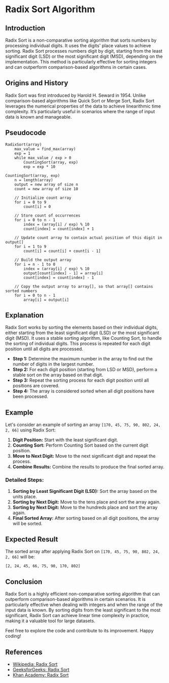 # Radix Sort Algorithm

## Introduction

Radix Sort is a non-comparative sorting algorithm that sorts numbers by processing individual digits. It uses the digits' place values to achieve sorting. Radix Sort processes numbers digit by digit, starting from the least significant digit (LSD) or the most significant digit (MSD), depending on the implementation. This method is particularly effective for sorting integers and can outperform comparison-based algorithms in certain cases.

## Origins and History

Radix Sort was first introduced by Harold H. Seward in 1954. Unlike comparison-based algorithms like Quick Sort or Merge Sort, Radix Sort leverages the numerical properties of the data to achieve linearithmic time complexity. It’s particularly useful in scenarios where the range of input data is known and manageable.

## Pseudocode

```plaintext
RadixSort(array)
    max_value = find_max(array)
    exp = 1
    while max_value / exp > 0
        CountingSort(array, exp)
        exp = exp * 10

CountingSort(array, exp)
    n = length(array)
    output = new array of size n
    count = new array of size 10

    // Initialize count array
    for i = 0 to 9
        count[i] = 0

    // Store count of occurrences
    for i = 0 to n - 1
        index = (array[i] / exp) % 10
        count[index] = count[index] + 1

    // Update count array to contain actual position of this digit in output[]
    for i = 1 to 9
        count[i] = count[i] + count[i - 1]

    // Build the output array
    for i = n - 1 to 0
        index = (array[i] / exp) % 10
        output[count[index] - 1] = array[i]
        count[index] = count[index] - 1

    // Copy the output array to array[], so that array[] contains sorted numbers
    for i = 0 to n - 1
        array[i] = output[i]
```
## Explanation

Radix Sort works by sorting the elements based on their individual digits, either starting from the least significant digit (LSD) or the most significant digit (MSD). It uses a stable sorting algorithm, like Counting Sort, to handle the sorting of individual digits. This process is repeated for each digit position until all digits are processed.

- **Step 1:** Determine the maximum number in the array to find out the number of digits in the largest number.
- **Step 2:** For each digit position (starting from LSD or MSD), perform a stable sort on the array based on that digit.
- **Step 3:** Repeat the sorting process for each digit position until all positions are covered.
- **Step 4:** The array is considered sorted when all digit positions have been processed.

## Example

Let's consider an example of sorting an array `[170, 45, 75, 90, 802, 24, 2, 66]` using Radix Sort:

1. **Digit Position:** Start with the least significant digit.
2. **Counting Sort:** Perform Counting Sort based on the current digit position.
3. **Move to Next Digit:** Move to the next significant digit and repeat the process.
4. **Combine Results:** Combine the results to produce the final sorted array.

### Detailed Steps:

1. **Sorting by Least Significant Digit (LSD):** Sort the array based on the units place.
2. **Sorting by Next Digit:** Move to the tens place and sort the array again.
3. **Sorting by Next Digit:** Move to the hundreds place and sort the array again.
4. **Final Sorted Array:** After sorting based on all digit positions, the array will be sorted.

## Expected Result

The sorted array after applying Radix Sort on `[170, 45, 75, 90, 802, 24, 2, 66]` will be:

`[2, 24, 45, 66, 75, 90, 170, 802]`

## Conclusion

Radix Sort is a highly efficient non-comparative sorting algorithm that can outperform comparison-based algorithms in certain scenarios. It is particularly effective when dealing with integers and when the range of the input data is known. By sorting digits from the least significant to the most significant, Radix Sort can achieve linear time complexity in practice, making it a valuable tool for large datasets.

Feel free to explore the code and contribute to its improvement. Happy coding!

## References

- [Wikipedia: Radix Sort](https://en.wikipedia.org/wiki/Radix_sort)
- [GeeksforGeeks: Radix Sort](https://www.geeksforgeeks.org/radix-sort/)
- [Khan Academy: Radix Sort](https://www.khanacademy.org/computing/computer-science/algorithms/radix-sort/a/overview-of-radix-sort)
